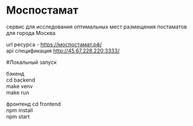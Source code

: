 # Моспостамат
сервис для исследования оптимальных мест размещения постаматов для города Москва

url ресурса - https://моспостамат.рф/   
api спецификация http://45.67.228.220:3333/

#Локальный запуск

бэкенд    
cd backend  
make venv   
make run

фронтенд 
cd frontend  
npm install   
npm start
